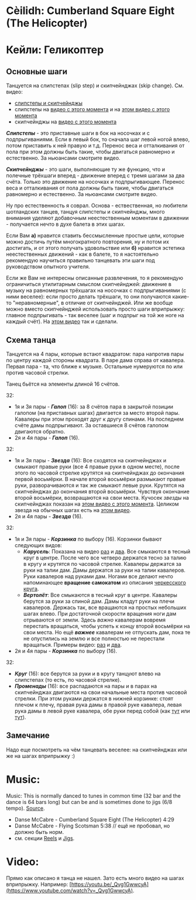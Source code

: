 Cèilidh: Cumberland Square Eight (The Helicopter)
=================================================
# Кейли: Геликоптер

## Основные шаги

Танцуется на слипстепах (slip step) и скипчейнджах (skip change). См. видео:

- [слипстепы и скипчейнджы](https://www.youtube.com/watch?v=GytbP23kS7o)
- слипстепы на [видео с этого момента](https://youtu.be/t_pHry4NIpI?t=340) и на [этом видео с этого момента](https://youtu.be/Wm_5l_bs-6Y?t=41)
- скипчейнджы на [видео с этого момента](https://youtu.be/t_pHry4NIpI?t=35)

___Слипстепы___ - это приставные шаги в бок на носочках и с подпрыгиваниями. Если в левый бок, то сначала шаг левой ногой влево, потом приставить к ней правую и т.д. Перенос веса и отталкивания от пола при этом должны быть такие, чтобы двигаться равномерно и естественно. За ньюансами смотрите видео.

___Скипчейнджы___ - это шаги, выполняющие ту же функцию, что и полечные трёхшаги вперед - движение вперед с тремя шагами за два счёта. Только это движение на носочках и подпрыгивающее. Перенос веса и отталкивания от пола должны быть такие, чтобы двигаться равномерно и естественно. За ньюансами смотрите видео.

Ну про естественность я соврал. Основа - ествественная, но любители шотландских танцев, танцуя слипстепы и скипчейнджы, много внимания уделяют добавочным неестественным моментам в движении - получается нечто в духе балета в этих шагах.

Если Вам __а)__ нравится ставить бессмысленные простые цели, которые можно достичь путём многократного повторения, ну и потом их достигать, и от этого получать удовольствие или __б)__ нравится эстетика неестественных движений - как в балете, то я настоятельно рекомендую научиться правильно танцевать эти шаги под руководством опытного учителя.

Если же Вам не интересны описанные развлечения, то я рекомендую ограничиться утилитарным смыслом скипчейнджей: движение в музыку на равномерных трёхшагах на носочках с подпрыгиваниями (с ними веселее): если просто делать трёхшаги, то они получаются какие-то "неравномерные", в отличие от скипчейнджей. Или же вообще можно вместо скипчейнджей использовать просто шаги вприпрыжку: главное подпрыгивать - так веселее (шаг и подпрыг на той же ноге на каждый счёт). На [этом видео](https://www.youtube.com/watch?v=_Qvg1GwwcyA) так и сделали.

## Схема танца

Танцуется на 4 пары, которые встают квадратом: пара напротив пары по центру каждой стороны квадрата. В паре дама справа от кавалера. Первая пара - та, что ближе к музыке. Остальные нумеруются по или против часовой стрелки.

Танец бьётся на элементы длиной 16 счётов.

32:

- 1я и 3я пары - ___Галоп___ (16): за 8 счётов пара в закрытой позиции галопом (на приставных шагах) двигается за место второй пары. Кавалеры при этом проходят друг к другу спинами. На последнем счёте дамы подпрыгивают. За оставшиеся 8 счётов галопом двигаются обратно.
- 2я и 4я пары - ___Галоп___ (16).

32:

- 1я и 3я пары - ___Звезда___ (16): Все сходятся на скипчейнджах и смыкают правые руки (все 4 правые руки в одном месте), после этого по часовой стрелке крутятся на скипчейнджах до окончания первой восьмёрки. В начале второй восьмёрки размыкают правые руки, разворачиваются и так же смыкают левые руки. Крутятся на скипчейнджах до окончания второй восьмёрки. Чувствуя окончание второй восьмёрки, возвращаются на свои места. Кучосек _звезды_ на скипчейнджах показан на [этом видео с этого момента](https://youtu.be/5LbPSutwJqo?t=57). Целиком звезда на обычных шагах есть на [этом видео](https://youtu.be/_Qvg1GwwcyA?t=43).
- 2я и 4я пары - ___Звезда___ (16).

32:

- 1я и 3я пары - ___Корзинка___ по выбору (16). Корзинки бывают следующих видов:
  - ___Карусель___: Показана на видео [раз](https://youtu.be/LrHpugmoXDw?t=40) и [два](https://youtu.be/UY_dmvBrhYw?t=242). Все смыкаются в тесный круг в центре. После чего все четверо держатся тесно за талию в кругу и крутятся по часовой стрелке. Кавалеры держатся за руки на талии дам. Дамы держатся за руки на талии кавалеров. Руки кавалеров над руками дам. Ногами все делают нечто напоминающее __вращение самокатом__ из описания [черкесского круга](cercle-circassien.md).
  - ___Вертолёт___: Все смыкаются в тесный круг в центре. Кавалеры берутся за руки за спиной дам. Дамы кладут руки на плечи кавалеров. Держась так, все вращаются на простых небольших шагах влево. При достаточной скорости вращения ноги дам отрываются от земли. Здесь _важно_ кавалерам вовремя перестать вращаться, чтобы успеть к концу второй восьмёрки на свои места. Но ещё ___важнее___ кавалерам не отпускать дам, пока те не опустились на землю и все полностью не перестали вращаться. Примеры видео: [раз](https://youtu.be/_Qvg1GwwcyA?t=134) и [два](https://youtu.be/cBx7c7a7SR4?t=19).
- 2я и 4я пары - ___Корзинка___ по выбору (16).

32:

- ___Круг___ (16): все берутся за руки и в кругу танцуют влево на слипстепах (то есть, по часовой стрелке).
- ___Променады___ (16): все распадаются на пары и в парах на скипчейнджах двигаются на свои начальные места против часовой стрелки. При этом руками держатся в нижней корзинке: стоят плечом к плечу, правая рука дамы в правой руке кавалера, левая рука дамы в левой руке кавалера, обе руки перед собой (как [тут](https://youtu.be/LrHpugmoXDw?t=62) или [тут](https://youtu.be/TO90D4oHYSA?t=6)).

## Замечание
Надо еще посмотреть на чём танцевать веселее: на скипчейнджах или же на шагах вприпрыжку :)

Music:
======
Music: This is normally danced to tunes in common time (32 bar and the dance is 64 bars long) but can be and is sometimes done to jigs (6/8 tempo). [Source](https://www.scottishdance.net/ceilidh/dances.html#CumberlandSquareEight).

- Danse McCabre - Cumberland Square Eight (The Helicopter) 4:29
- Danse McCabre - Flying Scotsman 5:38 // ещё не пробовал, но должно быть норм.
- см. секции [Reels](music.md#reels) и [Jigs](music.md#jigs).

Video:
======
Прямо как описано я танца не нашел. Зато есть много видео на шагах вприпрыжку. Например: [https://youtu.be/_Qvg1GwwcyA](https://www.youtube.com/watch?v=_Qvg1GwwcyA).
